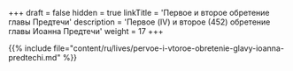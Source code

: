 +++
draft = false
hidden = true
linkTitle = 'Первое и второе обретение главы Предтечи'
description = 'Первое (IV) и второе (452) обретение главы Иоанна Предтечи'
weight = 17
+++

{{% include file="content/ru/lives/pervoe-i-vtoroe-obretenie-glavy-ioanna-predtechi.md" %}}
